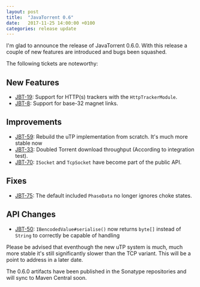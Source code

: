 ```yaml
---
layout: post
title:  "JavaTorrent 0.6"
date:   2017-11-25 14:00:00 +0100
categories: release update
---
```


I'm glad to announce the release of JavaTorrent 0.6.0. With this release a couple of new features are introduced and bugs been squashed.

The following tickets are noteworthy:
## New Features
- [JBT-19](https://jira.johnnei.org/browse/JBT-19): Support for HTTP(s) trackers with the `HttpTrackerModule`.
- [JBT-8](https://jira.johnnei.org/browse/JBT-8): Support for base-32 magnet links.

## Improvements
- [JBT-59](https://jira.johnnei.org/browse/JBT-59): Rebuild the uTP implementation from scratch. It's much more stable now
- [JBT-33](https://jira.johnnei.org/browse/JBT-33): Doubled Torrent download throughput (According to integration test).
- [JBT-70](https://jira.johnnei.org/browse/JBT-70): `ISocket` and `TcpSocket` have become part of the public API.

## Fixes
- [JBT-75](https://jira.johnnei.org/browse/JBT-75): The default included `PhaseData` no longer ignores choke states.

## API Changes
- [JBT-50](https://jira.johnnei.org/browse/JBT-50): `IBencodedValue#serialise()` now returns `byte[]` instead of `String` to correctly be capable of handling

Please be advised that eventhough the new uTP system is much, much more stable it's still significantly slower than the TCP variant. This will be a point to
address in a later date.

The 0.6.0 artifacts have been published in the Sonatype repositories and will sync to Maven Central soon.

